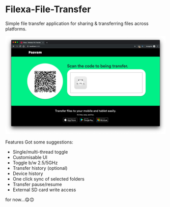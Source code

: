 # Filexa-File-Transfer
Simple file transfer application for sharing &amp; transferring files across platforms.


<img src="https://github.com/geekykant/Filexa-File-Transferer/blob/master/screenshots/ouput.png?raw=true">

Features
Got some suggestions:
- Single/multi-thread toggle
- Customisable UI 
- Toggle b/w 2.5/5GHz
- Transfer history (optional)
- Device history
- One click sync of selected folders
- Transfer pause/resume 
- External SD card write access

for now...😋😊
